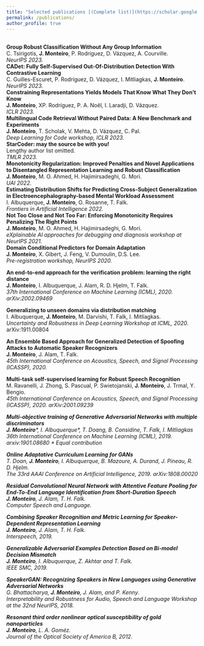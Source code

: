 ```yaml
---
title: "Selected publications [(Complete list)](https://scholar.google.ca/citations?hl=en&user=hkO47vsAAAAJ&view_op=list_works&sortby=pubdate)"
permalink: /publications/
author_profile: true
---
```


<br>
<b>Group Robust Classification Without Any Group Information</b> <br> 
C. Tsirigotis, <b>J. Monteiro</b>, P. Rodríguez, D. Vázquez, A. Courville. <br> 
<i>NeurIPS 2023. <https://arxiv.org/abs/2310.18555/></i>

<br>
<b>CADet: Fully Self-Supervised Out-Of-Distribution Detection With Contrastive Learning</b> <br> 
C. Guilles-Escuret, P. Rodríguez, D. Vázquez, I. Mitliagkas, <b>J. Monteiro</b>. <br> 
<i>NeurIPS 2023. <https://openreview.net/pdf?id=QRAS5wSgEy/></i>

<br>
<b>Constraining Representations Yields Models That Know What They Don't Know</b> <br> 
<b>J. Monteiro</b>, XP. Rodríguez, P. A. Noël, I. Laradji, D. Vázquez. <br> 
<i>ICLR 2023. <https://arxiv.org/abs/2208.14488/></i>

<br>
<b>Multilingual Code Retrieval Without Paired Data: A New Benchmark and Experiments</b> <br> 
<b>J. Monteiro</b>, T. Scholak, V. Mehta, D. Vázquez, C. Pal. <br> 
<i>Deep Learning for Code workshop, ICLR 2023. <https://dl4c.github.io/assets/pdf/papers/12.pdf/></i>

<br>
<b>StarCoder: may the source be with you!</b> <br> 
Lengthy author list omitted. <br> 
<i>TMLR 2023. <https://openreview.net/pdf?id=KoFOg41haE/></i>

<br>
<b>Monotonicity Regularization: Improved Penalties and Novel Applications to Disentangled Representation Learning and Robust Classification</b> <br> 
<b>J. Monteiro</b>, M. O. Ahmed, H. Hajimirsadeghi, G. Mori. <br> 
<i>UAI 2022. <https://proceedings.mlr.press/v180/monteiro22a.html/></i>

<br>
<b>Estimating Distribution Shifts for Predicting Cross-Subject Generalization in Electroencephalography-based Mental Workload Assessment</b> <br> 
I. Albuquerque, <b>J. Monteiro</b>, O. Rosanne, T. Falk. <br> 
<i>Frontiers in Artificial Intelligence 2022. <https://www.frontiersin.org/articles/10.3389/frai.2022.992732/full/></i>

<br>
<b>Not Too Close and Not Too Far: Enforcing Monotonicity Requires Penalizing The Right Points</b> <br> 
<b>J. Monteiro</b>, M. O. Ahmed, H. Hajimirsadeghi, G. Mori. <br> 
<i>eXplainable AI approaches for debugging and diagnosis workshop at NeurIPS 2021. <https://openreview.net/pdf?id=xdFqKVlDHnY/></i>







<br>
<b>Domain Conditional Predictors for Domain Adaptation</b> <br> 
<b>J. Monteiro</b>, X. Gibert, J. Feng, V. Dumoulin, D.S. Lee. <br> 
<i>Pre-registration workshop, NeurIPS 2020. <https://research.google/pubs/pub49830/></i>

<b>An end-to-end approach for the verification problem: learning the right distance</b> <br> 
<b>J. Monteiro</b>, I. Albuquerque, J. Alam, R. D. Hjelm, T. Falk. <br> 
<i>37th International Conference on Machine Learning (ICML), 2020. arXiv:2002.09469</i>

<b>Generalizing to unseen domains via distribution matching</b> <br> 
I. Albuquerque, <b>J. Monteiro</b>, M. Darvishi, T. Falk, I. Mitliagkas. <br> 
<i>Uncertainty and Robustness in Deep Learning Workshop at ICML, 2020.</i> arXiv:1911.00804

<b>An Ensemble Based Approach for Generalized Detection of Spoofing Attacks to Automatic Speaker Recognizers</b> <br> 
<b>J. Monteiro</b>, J. Alam, T. Falk. <br> 
<i>45th International Conference on Acoustics, Speech, and Signal Processing (ICASSP), 2020.</i>

<b>Multi-task self-supervised learning for Robust Speech Recognition</b> <br> 
M. Ravanelli, J. Zhong, S. Pascual, P. Swietojanski, <b>J. Monteiro</b>, J. Trmal, Y. Bengio. <br> 
<i>45th International Conference on Acoustics, Speech, and Signal Processing (ICASSP), 2020. arXiv:2001.09239

<b>Multi-objective training of Generative Adversarial Networks with multiple discriminators</b> <br> 
<b>J. Monteiro</b>\*, I. Albuquerque\*, T. Doang, B. Considine, T. Falk, I. Mitliagkas <br> 
<i>36th International Conference on Machine Learning (ICML), 2019.</i> arxiv:1901.08680 \* Equal contribution

<b>Online Adaptative Curriculum Learning for GANs</b> <br> 
T. Doan, <b>J. Monteiro</b>, I. Albuquerque, B. Mazoure, A. Durand, J. Pineau, R. D. Hjelm. <br> 
<i>The 33rd AAAI Conference on Artificial Intelligence, 2019.</i> arXiv:1808.00020

<b>Residual Convolutional Neural Network with Attentive Feature Pooling for End-To-End Language Identification from Short-Duration Speech</b> <br> 
<b>J. Monteiro</b>, J. Alam, T. H. Falk. <br> 
<i>Computer Speech and Language.</i>

<b>Combining Speaker Recognition and Metric Learning for Speaker-Dependent Representation Learning</b> <br> 
<b>J. Monteiro</b>, J. Alam, T. H. Falk. <br> 
<i>Interspeech, 2019.</i>

<b>Generalizable Adversarial Examples Detection Based on Bi-model Decision Mismatch</b> <br> 
<b>J. Monteiro</b>, I. Albuquerque, Z. Akhtar and T. Falk. <br> 
<i>IEEE SMC, 2019.</i>

<b>SpeakerGAN: Recognizing Speakers in New Languages using Generative Adversarial Networks</b> <br> 
G. Bhattacharya, <b>J. Monteiro</b>, J. Alam, and P. Kenny. <br> 
<i>Interpretability and Robustness for Audio, Speech and Language Workshop at the 32nd NeurIPS, 2018.</i>

<b>Resonant third order nonlinear optical susceptibility of gold nanoparticles</b> <br> 
<b>J. Monteiro</b>, L. A. Goméz. <br> 
<i>Journal of the Optical Society of America B, 2012.</i>